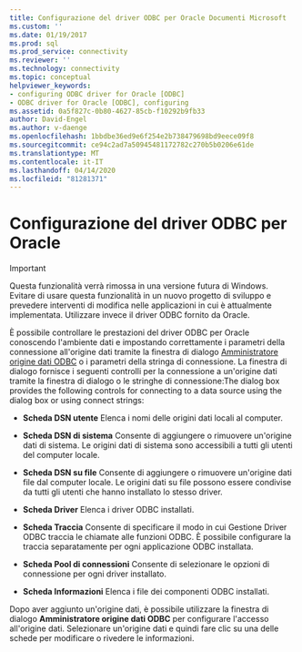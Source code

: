 ```yaml
---
title: Configurazione del driver ODBC per Oracle Documenti Microsoft
ms.custom: ''
ms.date: 01/19/2017
ms.prod: sql
ms.prod_service: connectivity
ms.reviewer: ''
ms.technology: connectivity
ms.topic: conceptual
helpviewer_keywords:
- configuring ODBC driver for Oracle [ODBC]
- ODBC driver for Oracle [ODBC], configuring
ms.assetid: 0a5f827c-0b80-4627-85cb-f10292b9fb33
author: David-Engel
ms.author: v-daenge
ms.openlocfilehash: 1bbdbe36ed9e6f254e2b738479698bd9eece09f8
ms.sourcegitcommit: ce94c2ad7a50945481172782c270b5b0206e61de
ms.translationtype: MT
ms.contentlocale: it-IT
ms.lasthandoff: 04/14/2020
ms.locfileid: "81281371"
---
```

# <a name="configuring-the-odbc-driver-for-oracle"></a>Configurazione del driver ODBC per Oracle
> [!IMPORTANT]  
>  Questa funzionalità verrà rimossa in una versione futura di Windows. Evitare di usare questa funzionalità in un nuovo progetto di sviluppo e prevedere interventi di modifica nelle applicazioni in cui è attualmente implementata. Utilizzare invece il driver ODBC fornito da Oracle.  
  
 È possibile controllare le prestazioni del driver ODBC per Oracle conoscendo l'ambiente dati e impostando correttamente i parametri della connessione all'origine dati tramite la finestra di dialogo [Amministratore origine dati ODBC](../../odbc/admin/odbc-data-source-administrator.md) o i parametri della stringa di connessione. La finestra di dialogo fornisce i seguenti controlli per la connessione a un'origine dati tramite la finestra di dialogo o le stringhe di connessione:The dialog box provides the following controls for connecting to a data source using the dialog box or using connect strings:  
  
-   **Scheda DSN utente** Elenca i nomi delle origini dati locali al computer.  
  
-   **Scheda DSN di sistema** Consente di aggiungere o rimuovere un'origine dati di sistema. Le origini dati di sistema sono accessibili a tutti gli utenti del computer locale.  
  
-   **Scheda DSN su file** Consente di aggiungere o rimuovere un'origine dati file dal computer locale. Le origini dati su file possono essere condivise da tutti gli utenti che hanno installato lo stesso driver.  
  
-   **Scheda Driver** Elenca i driver ODBC installati.  
  
-   **Scheda Traccia** Consente di specificare il modo in cui Gestione Driver ODBC traccia le chiamate alle funzioni ODBC. È possibile configurare la traccia separatamente per ogni applicazione ODBC installata.  
  
-   **Scheda Pool di connessioni** Consente di selezionare le opzioni di connessione per ogni driver installato.  
  
-   **Scheda Informazioni** Elenca i file dei componenti ODBC installati.  
  
 Dopo aver aggiunto un'origine dati, è possibile utilizzare la finestra di dialogo **Amministratore origine dati ODBC** per configurare l'accesso all'origine dati. Selezionare un'origine dati e quindi fare clic su una delle schede per modificare o rivedere le informazioni.
